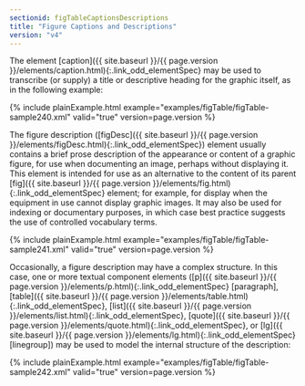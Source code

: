 ```yaml
---
sectionid: figTableCaptionsDescriptions
title: "Figure Captions and Descriptions"
version: "v4"
---
```




The element [caption]({{ site.baseurl }}/{{ page.version }}/elements/caption.html){:.link_odd_elementSpec} may be used to transcribe (or supply) a title or
descriptive heading for the graphic itself, as in the following example:

{% include plainExample.html example="examples/figTable/figTable-sample240.xml" valid="true" version=page.version %}

The figure description ([figDesc]({{ site.baseurl }}/{{ page.version }}/elements/figDesc.html){:.link_odd_elementSpec}) element usually contains a brief
prose description of the appearance or content of a graphic figure, for use when documenting
an image, perhaps without displaying it. This element is intended for use as an alternative
to the content of its parent [fig]({{ site.baseurl }}/{{ page.version }}/elements/fig.html){:.link_odd_elementSpec} element; for example, for display
when the equipment in use cannot display graphic images. It may also be used for indexing
or
documentary purposes, in which case best practice suggests the use of controlled vocabulary
terms.

{% include plainExample.html example="examples/figTable/figTable-sample241.xml" valid="true" version=page.version %}

Occasionally, a figure description may have a complex structure. In this case, one
or more
textual component elements ([p]({{ site.baseurl }}/{{ page.version }}/elements/p.html){:.link_odd_elementSpec} [paragraph], [table]({{ site.baseurl }}/{{ page.version }}/elements/table.html){:.link_odd_elementSpec}, [list]({{ site.baseurl }}/{{ page.version }}/elements/list.html){:.link_odd_elementSpec}, [quote]({{ site.baseurl }}/{{ page.version }}/elements/quote.html){:.link_odd_elementSpec}, or [lg]({{ site.baseurl }}/{{ page.version }}/elements/lg.html){:.link_odd_elementSpec} [linegroup]) may be used to model the internal structure of the description:

{% include plainExample.html example="examples/figTable/figTable-sample242.xml" valid="true" version=page.version %}

